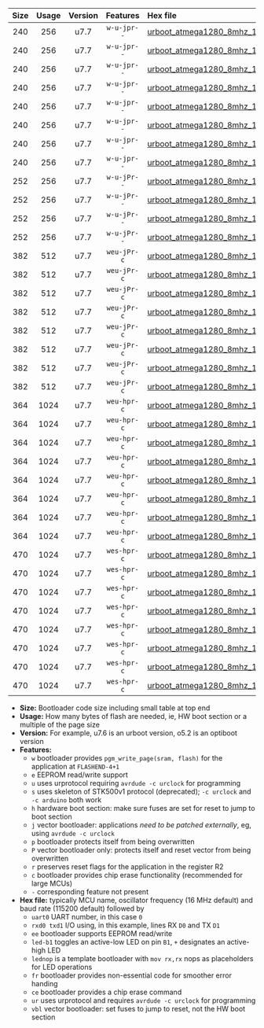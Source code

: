 |Size|Usage|Version|Features|Hex file|
|:-:|:-:|:-:|:-:|:--|
|240|256|u7.7|`w-u-jpr--`|[urboot_atmega1280_8mhz_1000000bps_uart0_rxe0_txe1_led+b7_ur_vbl.hex](https://raw.githubusercontent.com/stefanrueger/urboot.hex/main/mcus/atmega1280/fcpu_8mhz/1000000_bps/urboot_atmega1280_8mhz_1000000bps_uart0_rxe0_txe1_led+b7_ur_vbl.hex)|
|240|256|u7.7|`w-u-jpr--`|[urboot_atmega1280_8mhz_1000000bps_uart0_rxe0_txe1_lednop_ur_vbl.hex](https://raw.githubusercontent.com/stefanrueger/urboot.hex/main/mcus/atmega1280/fcpu_8mhz/1000000_bps/urboot_atmega1280_8mhz_1000000bps_uart0_rxe0_txe1_lednop_ur_vbl.hex)|
|240|256|u7.7|`w-u-jpr--`|[urboot_atmega1280_8mhz_1000000bps_uart1_rxd2_txd3_led+b7_ur_vbl.hex](https://raw.githubusercontent.com/stefanrueger/urboot.hex/main/mcus/atmega1280/fcpu_8mhz/1000000_bps/urboot_atmega1280_8mhz_1000000bps_uart1_rxd2_txd3_led+b7_ur_vbl.hex)|
|240|256|u7.7|`w-u-jpr--`|[urboot_atmega1280_8mhz_1000000bps_uart1_rxd2_txd3_lednop_ur_vbl.hex](https://raw.githubusercontent.com/stefanrueger/urboot.hex/main/mcus/atmega1280/fcpu_8mhz/1000000_bps/urboot_atmega1280_8mhz_1000000bps_uart1_rxd2_txd3_lednop_ur_vbl.hex)|
|240|256|u7.7|`w-u-jpr--`|[urboot_atmega1280_8mhz_1000000bps_uart2_rxh0_txh1_led+b7_ur_vbl.hex](https://raw.githubusercontent.com/stefanrueger/urboot.hex/main/mcus/atmega1280/fcpu_8mhz/1000000_bps/urboot_atmega1280_8mhz_1000000bps_uart2_rxh0_txh1_led+b7_ur_vbl.hex)|
|240|256|u7.7|`w-u-jpr--`|[urboot_atmega1280_8mhz_1000000bps_uart2_rxh0_txh1_lednop_ur_vbl.hex](https://raw.githubusercontent.com/stefanrueger/urboot.hex/main/mcus/atmega1280/fcpu_8mhz/1000000_bps/urboot_atmega1280_8mhz_1000000bps_uart2_rxh0_txh1_lednop_ur_vbl.hex)|
|240|256|u7.7|`w-u-jpr--`|[urboot_atmega1280_8mhz_1000000bps_uart3_rxj0_txj1_led+b7_ur_vbl.hex](https://raw.githubusercontent.com/stefanrueger/urboot.hex/main/mcus/atmega1280/fcpu_8mhz/1000000_bps/urboot_atmega1280_8mhz_1000000bps_uart3_rxj0_txj1_led+b7_ur_vbl.hex)|
|240|256|u7.7|`w-u-jpr--`|[urboot_atmega1280_8mhz_1000000bps_uart3_rxj0_txj1_lednop_ur_vbl.hex](https://raw.githubusercontent.com/stefanrueger/urboot.hex/main/mcus/atmega1280/fcpu_8mhz/1000000_bps/urboot_atmega1280_8mhz_1000000bps_uart3_rxj0_txj1_lednop_ur_vbl.hex)|
|252|256|u7.7|`w-u-jPr--`|[urboot_atmega1280_8mhz_1000000bps_uart0_rxe0_txe1_ur_vbl.hex](https://raw.githubusercontent.com/stefanrueger/urboot.hex/main/mcus/atmega1280/fcpu_8mhz/1000000_bps/urboot_atmega1280_8mhz_1000000bps_uart0_rxe0_txe1_ur_vbl.hex)|
|252|256|u7.7|`w-u-jPr--`|[urboot_atmega1280_8mhz_1000000bps_uart1_rxd2_txd3_ur_vbl.hex](https://raw.githubusercontent.com/stefanrueger/urboot.hex/main/mcus/atmega1280/fcpu_8mhz/1000000_bps/urboot_atmega1280_8mhz_1000000bps_uart1_rxd2_txd3_ur_vbl.hex)|
|252|256|u7.7|`w-u-jPr--`|[urboot_atmega1280_8mhz_1000000bps_uart2_rxh0_txh1_ur_vbl.hex](https://raw.githubusercontent.com/stefanrueger/urboot.hex/main/mcus/atmega1280/fcpu_8mhz/1000000_bps/urboot_atmega1280_8mhz_1000000bps_uart2_rxh0_txh1_ur_vbl.hex)|
|252|256|u7.7|`w-u-jPr--`|[urboot_atmega1280_8mhz_1000000bps_uart3_rxj0_txj1_ur_vbl.hex](https://raw.githubusercontent.com/stefanrueger/urboot.hex/main/mcus/atmega1280/fcpu_8mhz/1000000_bps/urboot_atmega1280_8mhz_1000000bps_uart3_rxj0_txj1_ur_vbl.hex)|
|382|512|u7.7|`weu-jPr-c`|[urboot_atmega1280_8mhz_1000000bps_uart0_rxe0_txe1_ee_led+b7_fr_ce_ur_vbl.hex](https://raw.githubusercontent.com/stefanrueger/urboot.hex/main/mcus/atmega1280/fcpu_8mhz/1000000_bps/urboot_atmega1280_8mhz_1000000bps_uart0_rxe0_txe1_ee_led+b7_fr_ce_ur_vbl.hex)|
|382|512|u7.7|`weu-jPr-c`|[urboot_atmega1280_8mhz_1000000bps_uart0_rxe0_txe1_ee_lednop_fr_ce_ur_vbl.hex](https://raw.githubusercontent.com/stefanrueger/urboot.hex/main/mcus/atmega1280/fcpu_8mhz/1000000_bps/urboot_atmega1280_8mhz_1000000bps_uart0_rxe0_txe1_ee_lednop_fr_ce_ur_vbl.hex)|
|382|512|u7.7|`weu-jPr-c`|[urboot_atmega1280_8mhz_1000000bps_uart1_rxd2_txd3_ee_led+b7_fr_ce_ur_vbl.hex](https://raw.githubusercontent.com/stefanrueger/urboot.hex/main/mcus/atmega1280/fcpu_8mhz/1000000_bps/urboot_atmega1280_8mhz_1000000bps_uart1_rxd2_txd3_ee_led+b7_fr_ce_ur_vbl.hex)|
|382|512|u7.7|`weu-jPr-c`|[urboot_atmega1280_8mhz_1000000bps_uart1_rxd2_txd3_ee_lednop_fr_ce_ur_vbl.hex](https://raw.githubusercontent.com/stefanrueger/urboot.hex/main/mcus/atmega1280/fcpu_8mhz/1000000_bps/urboot_atmega1280_8mhz_1000000bps_uart1_rxd2_txd3_ee_lednop_fr_ce_ur_vbl.hex)|
|382|512|u7.7|`weu-jPr-c`|[urboot_atmega1280_8mhz_1000000bps_uart2_rxh0_txh1_ee_led+b7_fr_ce_ur_vbl.hex](https://raw.githubusercontent.com/stefanrueger/urboot.hex/main/mcus/atmega1280/fcpu_8mhz/1000000_bps/urboot_atmega1280_8mhz_1000000bps_uart2_rxh0_txh1_ee_led+b7_fr_ce_ur_vbl.hex)|
|382|512|u7.7|`weu-jPr-c`|[urboot_atmega1280_8mhz_1000000bps_uart2_rxh0_txh1_ee_lednop_fr_ce_ur_vbl.hex](https://raw.githubusercontent.com/stefanrueger/urboot.hex/main/mcus/atmega1280/fcpu_8mhz/1000000_bps/urboot_atmega1280_8mhz_1000000bps_uart2_rxh0_txh1_ee_lednop_fr_ce_ur_vbl.hex)|
|382|512|u7.7|`weu-jPr-c`|[urboot_atmega1280_8mhz_1000000bps_uart3_rxj0_txj1_ee_led+b7_fr_ce_ur_vbl.hex](https://raw.githubusercontent.com/stefanrueger/urboot.hex/main/mcus/atmega1280/fcpu_8mhz/1000000_bps/urboot_atmega1280_8mhz_1000000bps_uart3_rxj0_txj1_ee_led+b7_fr_ce_ur_vbl.hex)|
|382|512|u7.7|`weu-jPr-c`|[urboot_atmega1280_8mhz_1000000bps_uart3_rxj0_txj1_ee_lednop_fr_ce_ur_vbl.hex](https://raw.githubusercontent.com/stefanrueger/urboot.hex/main/mcus/atmega1280/fcpu_8mhz/1000000_bps/urboot_atmega1280_8mhz_1000000bps_uart3_rxj0_txj1_ee_lednop_fr_ce_ur_vbl.hex)|
|364|1024|u7.7|`weu-hpr-c`|[urboot_atmega1280_8mhz_1000000bps_uart0_rxe0_txe1_ee_led+b7_fr_ce_ur.hex](https://raw.githubusercontent.com/stefanrueger/urboot.hex/main/mcus/atmega1280/fcpu_8mhz/1000000_bps/urboot_atmega1280_8mhz_1000000bps_uart0_rxe0_txe1_ee_led+b7_fr_ce_ur.hex)|
|364|1024|u7.7|`weu-hpr-c`|[urboot_atmega1280_8mhz_1000000bps_uart0_rxe0_txe1_ee_lednop_fr_ce_ur.hex](https://raw.githubusercontent.com/stefanrueger/urboot.hex/main/mcus/atmega1280/fcpu_8mhz/1000000_bps/urboot_atmega1280_8mhz_1000000bps_uart0_rxe0_txe1_ee_lednop_fr_ce_ur.hex)|
|364|1024|u7.7|`weu-hpr-c`|[urboot_atmega1280_8mhz_1000000bps_uart1_rxd2_txd3_ee_led+b7_fr_ce_ur.hex](https://raw.githubusercontent.com/stefanrueger/urboot.hex/main/mcus/atmega1280/fcpu_8mhz/1000000_bps/urboot_atmega1280_8mhz_1000000bps_uart1_rxd2_txd3_ee_led+b7_fr_ce_ur.hex)|
|364|1024|u7.7|`weu-hpr-c`|[urboot_atmega1280_8mhz_1000000bps_uart1_rxd2_txd3_ee_lednop_fr_ce_ur.hex](https://raw.githubusercontent.com/stefanrueger/urboot.hex/main/mcus/atmega1280/fcpu_8mhz/1000000_bps/urboot_atmega1280_8mhz_1000000bps_uart1_rxd2_txd3_ee_lednop_fr_ce_ur.hex)|
|364|1024|u7.7|`weu-hpr-c`|[urboot_atmega1280_8mhz_1000000bps_uart2_rxh0_txh1_ee_led+b7_fr_ce_ur.hex](https://raw.githubusercontent.com/stefanrueger/urboot.hex/main/mcus/atmega1280/fcpu_8mhz/1000000_bps/urboot_atmega1280_8mhz_1000000bps_uart2_rxh0_txh1_ee_led+b7_fr_ce_ur.hex)|
|364|1024|u7.7|`weu-hpr-c`|[urboot_atmega1280_8mhz_1000000bps_uart2_rxh0_txh1_ee_lednop_fr_ce_ur.hex](https://raw.githubusercontent.com/stefanrueger/urboot.hex/main/mcus/atmega1280/fcpu_8mhz/1000000_bps/urboot_atmega1280_8mhz_1000000bps_uart2_rxh0_txh1_ee_lednop_fr_ce_ur.hex)|
|364|1024|u7.7|`weu-hpr-c`|[urboot_atmega1280_8mhz_1000000bps_uart3_rxj0_txj1_ee_led+b7_fr_ce_ur.hex](https://raw.githubusercontent.com/stefanrueger/urboot.hex/main/mcus/atmega1280/fcpu_8mhz/1000000_bps/urboot_atmega1280_8mhz_1000000bps_uart3_rxj0_txj1_ee_led+b7_fr_ce_ur.hex)|
|364|1024|u7.7|`weu-hpr-c`|[urboot_atmega1280_8mhz_1000000bps_uart3_rxj0_txj1_ee_lednop_fr_ce_ur.hex](https://raw.githubusercontent.com/stefanrueger/urboot.hex/main/mcus/atmega1280/fcpu_8mhz/1000000_bps/urboot_atmega1280_8mhz_1000000bps_uart3_rxj0_txj1_ee_lednop_fr_ce_ur.hex)|
|470|1024|u7.7|`wes-hpr-c`|[urboot_atmega1280_8mhz_1000000bps_uart0_rxe0_txe1_ee_led+b7_fr_ce.hex](https://raw.githubusercontent.com/stefanrueger/urboot.hex/main/mcus/atmega1280/fcpu_8mhz/1000000_bps/urboot_atmega1280_8mhz_1000000bps_uart0_rxe0_txe1_ee_led+b7_fr_ce.hex)|
|470|1024|u7.7|`wes-hpr-c`|[urboot_atmega1280_8mhz_1000000bps_uart0_rxe0_txe1_ee_lednop_fr_ce.hex](https://raw.githubusercontent.com/stefanrueger/urboot.hex/main/mcus/atmega1280/fcpu_8mhz/1000000_bps/urboot_atmega1280_8mhz_1000000bps_uart0_rxe0_txe1_ee_lednop_fr_ce.hex)|
|470|1024|u7.7|`wes-hpr-c`|[urboot_atmega1280_8mhz_1000000bps_uart1_rxd2_txd3_ee_led+b7_fr_ce.hex](https://raw.githubusercontent.com/stefanrueger/urboot.hex/main/mcus/atmega1280/fcpu_8mhz/1000000_bps/urboot_atmega1280_8mhz_1000000bps_uart1_rxd2_txd3_ee_led+b7_fr_ce.hex)|
|470|1024|u7.7|`wes-hpr-c`|[urboot_atmega1280_8mhz_1000000bps_uart1_rxd2_txd3_ee_lednop_fr_ce.hex](https://raw.githubusercontent.com/stefanrueger/urboot.hex/main/mcus/atmega1280/fcpu_8mhz/1000000_bps/urboot_atmega1280_8mhz_1000000bps_uart1_rxd2_txd3_ee_lednop_fr_ce.hex)|
|470|1024|u7.7|`wes-hpr-c`|[urboot_atmega1280_8mhz_1000000bps_uart2_rxh0_txh1_ee_led+b7_fr_ce.hex](https://raw.githubusercontent.com/stefanrueger/urboot.hex/main/mcus/atmega1280/fcpu_8mhz/1000000_bps/urboot_atmega1280_8mhz_1000000bps_uart2_rxh0_txh1_ee_led+b7_fr_ce.hex)|
|470|1024|u7.7|`wes-hpr-c`|[urboot_atmega1280_8mhz_1000000bps_uart2_rxh0_txh1_ee_lednop_fr_ce.hex](https://raw.githubusercontent.com/stefanrueger/urboot.hex/main/mcus/atmega1280/fcpu_8mhz/1000000_bps/urboot_atmega1280_8mhz_1000000bps_uart2_rxh0_txh1_ee_lednop_fr_ce.hex)|
|470|1024|u7.7|`wes-hpr-c`|[urboot_atmega1280_8mhz_1000000bps_uart3_rxj0_txj1_ee_led+b7_fr_ce.hex](https://raw.githubusercontent.com/stefanrueger/urboot.hex/main/mcus/atmega1280/fcpu_8mhz/1000000_bps/urboot_atmega1280_8mhz_1000000bps_uart3_rxj0_txj1_ee_led+b7_fr_ce.hex)|
|470|1024|u7.7|`wes-hpr-c`|[urboot_atmega1280_8mhz_1000000bps_uart3_rxj0_txj1_ee_lednop_fr_ce.hex](https://raw.githubusercontent.com/stefanrueger/urboot.hex/main/mcus/atmega1280/fcpu_8mhz/1000000_bps/urboot_atmega1280_8mhz_1000000bps_uart3_rxj0_txj1_ee_lednop_fr_ce.hex)|

- **Size:** Bootloader code size including small table at top end
- **Usage:** How many bytes of flash are needed, ie, HW boot section or a multiple of the page size
- **Version:** For example, u7.6 is an urboot version, o5.2 is an optiboot version
- **Features:**
  + `w` bootloader provides `pgm_write_page(sram, flash)` for the application at `FLASHEND-4+1`
  + `e` EEPROM read/write support
  + `u` uses urprotocol requiring `avrdude -c urclock` for programming
  + `s` uses skeleton of STK500v1 protocol (deprecated); `-c urclock` and `-c arduino` both work
  + `h` hardware boot section: make sure fuses are set for reset to jump to boot section
  + `j` vector bootloader: applications *need to be patched externally*, eg, using `avrdude -c urclock`
  + `p` bootloader protects itself from being overwritten
  + `P` vector bootloader only: protects itself and reset vector from being overwritten
  + `r` preserves reset flags for the application in the register R2
  + `c` bootloader provides chip erase functionality (recommended for large MCUs)
  + `-` corresponding feature not present
- **Hex file:** typically MCU name, oscillator frequency (16 MHz default) and baud rate (115200 default) followed by
  + `uart0` UART number, in this case `0`
  + `rxd0 txd1` I/O using, in this example, lines RX `D0` and TX `D1`
  + `ee` bootloader supports EEPROM read/write
  + `led-b1` toggles an active-low LED on pin `B1`, `+` designates an active-high LED
  + `lednop` is a template bootloader with `mov rx,rx` nops as placeholders for LED operations
  + `fr` bootloader provides non-essential code for smoother error handing
  + `ce` bootloader provides a chip erase command
  + `ur` uses urprotocol and requires `avrdude -c urclock` for programming
  + `vbl` vector bootloader: set fuses to jump to reset, not the HW boot section
